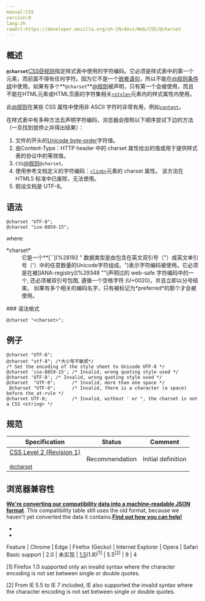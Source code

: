 ```yaml
---
manual:CSS
version:0
lang:zh
rawUrl:https://developer.mozilla.org/zh-CN/docs/Web/CSS/@charset
---
```






## 概述<a name="概述"></a>


**`@charset`**[CSS](%28350 "CSS")[@规则](%27788 "At-rule")指定样式表中使用的字符编码。它必须是样式表中的第一个元素，而前面不得有任何字符。因为它不是一个[嵌套语句](%29345 "")，所以不能在[@规则](%27788 "At-rule")[条件组](%29346 "")中使用。如果有多个**`@charset`**[@规则](%27788 "At-rule")被声明，只有第一个会被使用，而且不能在HTML元素或HTML页面的字符集相关[`<style>`](%16540 "HTML的<style>元素包含了文档的样式化信息或者文档的一部分。指定的样式化星系包含的该元素内，通常是CSS的格式。")元素内的样式属性内使用。



此[@规则](%27788 "At-rule")在某些 CSS 属性中使用非 ASCII 字符时非常有用，例如[`content`](%27900 "CSS的 content CSS 属性用于在元素的  ::before 和 ::after 伪元素中插入内容。使用content 属性插入的内容都是匿名的可替换元素。")。



在样式表中有多种方法去声明字符编码，浏览器会按照以下顺序尝试下边的方法（一旦找到就停止并得出结果）：


1. 文件的开头的[Unicode byte-order](%29347 "http://en.wikipedia.org/wiki/Byte_order_mark")字符值。
1. 由Content-Type：HTTP header 中的 charset 属性给出的值或用于提供样式表的协议中的等效值。
1. `CSS`[@规则](%27788 "At-rule")`@charset。`
1. 使用参考文档定义的字符编码：[`<link>`](%12815 "HTML 中<link>元素指定了外部资源与当前文档的关系. 这个元素的使用方法包括为导航定义关系框架.这个元素经常用来链接css文件。")元素的 charset 属性。 该方法在 HTML5 标准中已废除，无法使用。
1. 假设文档是 UTF-8。

## 语法<a name="语法"></a>

```
@charset "UTF-8";
@charset "iso-8859-15";
```


where:

<dl><dt id=''>*charset*</dt><dd>它是一个**[`<string>`](%28192 "<string> 数据类型是由包含在英文双引号（"）或英文单引号（'）中的任意数量的Unicode字符组成。")表示字符编码被使用。它必须是在被[IANA-registry](%29348 "")声明过的 web-safe 字符编码中的一个, 还必须被双引号包围, 遵循一个空格字符 (U+0020)，并且立即以分号结束。 如果有多个相关的编码名字，只有被标记为*preferred*的那个才会被使用。</dd></dl>
### 语法格式<a name="语法格式"></a>

```
@charset "<charset>";

```

## 例子<a name="例子"></a>

```
@charset "UTF-8";     
@charset "utf-8"; /*大小写不敏感*/  
/* Set the encoding of the style sheet to Unicode UTF-8 */
@charset 'iso-8859-15'; /* Invalid, wrong quoting style used */
@charset 'UTF-8'; /* Invalid, wrong quoting style used */
@charset  "UTF-8";      /* Invalid, more than one space */
 @charset "UTF-8";      /* Invalid, there is a character (a space) before the at-rule */
@charset UTF-8;         /* Invalid, without ' or ", the charset is not a CSS <string> */

```

## 规范<a name="规范"></a>

Specification | Status | Comment 
 ---  |  ---  |  ---  | 
[CSS Level 2 (Revision 1)<br></br><small>@charset</small>](%29349 "") | Recommendation | Initial definition 


## 浏览器兼容性<a name="Browser_compatibility"></a>


**[We&#39;re converting our compatibility data into a machine-readable JSON format](%3344 "")**. This compatibility table still uses the old format, because we haven&#39;t yet converted the data it contains.**[Find out how you can help!](%3392 "")**


* 
* 

Feature | Chrome | Edge | Firefox (Gecko) | Internet Explorer | Opera | Safari 
Basic support | 2.0 | 未实现 | [1.5](%4776 "Released on 2005-11-25.")(1.8)<sup>[1]</sup> | 5.5<sup>[2]</sup> | 9 | 4 





[1] Firefox 1.0 supported only an invalid syntax where the character encoding is not set between single or double quotes.



[2] From IE 5.5 to IE 7 included, IE also supported the invalid syntax where the character encoding is not set between single or double quotes.





